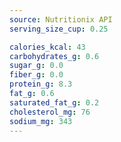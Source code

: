 ```yaml
---
source: Nutritionix API
serving_size_cup: 0.25

calories_kcal: 43
carbohydrates_g: 0.6
sugar_g: 0.0
fiber_g: 0.0
protein_g: 8.3
fat_g: 0.6
saturated_fat_g: 0.2
cholesterol_mg: 76
sodium_mg: 343
---
```


